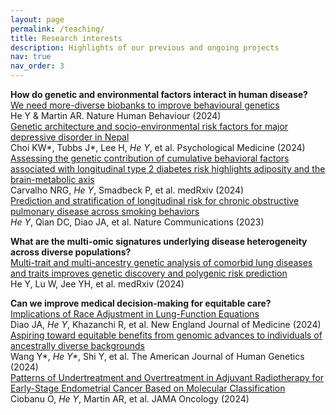 ```yaml
---
layout: page
permalink: /teaching/
title: Research interests
description: Highlights of our previous and ongoing projects
nav: true
nav_order: 3
---
```


**How do genetic and environmental factors interact in human disease?** <br />
[We need more-diverse biobanks to improve behavioural genetics](https://www.nature.com/articles/s41562-023-01795-3)  
He Y & Martin AR. Nature Human Behaviour (2024)  
[Genetic architecture and socio-environmental risk factors for major depressive disorder in Nepal](https://www.cambridge.org/core/journals/psychological-medicine/article/genetic-architecture-and-socioenvironmental-risk-factors-for-major-depressive-disorder-in-nepal/1897DDDF626F03B52F9A9FCDF2FA2048)  
Choi KW*, Tubbs J*, Lee H, _He Y_, et al. Psychological Medicine (2024)  
[Assessing the genetic contribution of cumulative behavioral factors associated with longitudinal type 2 diabetes risk highlights adiposity and the brain-metabolic axis](https://www.medrxiv.org/content/10.1101/2024.01.30.24302019v1)  
Carvalho NRG, _He Y_, Smadbeck P, et al. medRxiv (2024)  
[Prediction and stratification of longitudinal risk for chronic obstructive pulmonary disease across smoking behaviors](https://www.nature.com/articles/s41467-023-44047-8)  
_He Y_, Qian DC, Diao JA, et al. Nature Communications (2023)  

**What are the multi-omic signatures underlying disease heterogeneity across diverse populations?**  
[Multi-trait and multi-ancestry genetic analysis of comorbid lung diseases and traits improves genetic discovery and polygenic risk prediction](https://www.medrxiv.org/content/10.1101/2024.08.25.24312558v2)  
He Y, Lu W, Jee YH, et al. medRxiv (2024)  

**Can we improve medical decision-making for equitable care?**  
[Implications of Race Adjustment in Lung-Function Equations](https://www.nejm.org/doi/10.1056/NEJMsa2311809)  
Diao JA, _He Y_, Khazanchi R, et al. New England Journal of Medicine (2024)  
[Aspiring toward equitable benefits from genomic advances to individuals of ancestrally diverse backgrounds](https://www.cell.com/ajhg/fulltext/S0002-9297(24)00117-4)  
Wang Y*, _He Y*_, Shi Y, et al. The American Journal of Human Genetics (2024)  
[Patterns of Undertreatment and Overtreatment in Adjuvant Radiotherapy for Early-Stage Endometrial Cancer Based on Molecular Classification](https://jamanetwork.com/journals/jamaoncology/article-abstract/2816347)  
Ciobanu O, _He Y_, Martin AR, et al. JAMA Oncology (2024)  
